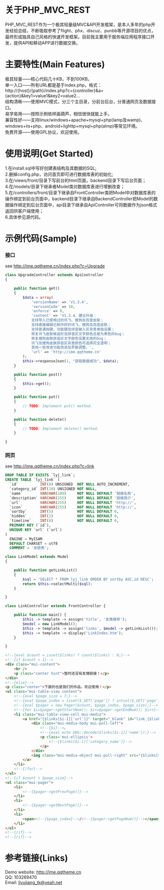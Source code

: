 # 关于PHP_MVC_REST   
PHP_MVC_REST作为一个极其轻量级MVC&amp;API开发框架，是本人多年的php开发经验总结，不断吸取参考了flight、phx、discuz、punbb等开源项目的优点，最终形成独具自己风格的快速开发框架。目前我主要用于服务端应用程序接口开发，提供API和移动APP进行数据交换。   

# 主要特性(Main Features)   
极其轻量——核心代码几十KB，不到100KB。   
单一入口——所有URL都是基于index.php，格式：http://{host}/{path}/index.php?c={controller}&a={action}&key1=value1&key2=value2...   
结构清晰——使用MVC模式，分三个主目录，分前台后台，分普通网页及数据接口。   
易学易用——按照示例依样画葫芦，相信很快就能上手。   
兼容性好——支持linux/windows+apache+mysql+php(lamp及wamp)、windows+iis+php、android+lighttp+mysql+php(almp)等常见环境。   
免费开源——使用GPL协议，欢迎使用。   

# 使用说明(Get Started)   
1.在install.sql中写好创建表结构及其数据的SQL;   
2.删掉config.php，访问首页即可进行数据库表的初始化;   
3.在/views/front/目录下写前台的html页面，backend目录下写后台页面；   
4.在/models/目录下继承者Model类对数据库表进行增删改查；   
5.在/controllers/front/目录下继承自FrontController类把Model中对数据库表的操作绑定到前台页面中，backend目录下继承自BackendController把Model的数据操作绑定到后台页面中，api目录下继承自ApiController可将数据作为json格式返回供客户端使用；   
6.具体参见源代码。   
# 示例代码(Sample)  
### 接口   
see http://ime.qqtheme.cn/index.php?c=Upgrade   
```php
class UpgradeController extends ApiController
{

    public function get()
    {
        $data = array(
            'versionName' => 'V1.3.4',
            'versionCode' => 10,
            'enforce' => 0,
            'content' => 'V1.3.4，建议升级：
            支持导入已使用过的讯飞、搜狗及百度皮肤；
            支持直接编辑已制作好的讯飞、搜狗及百度皮肤；
            支持普通按键、功能键及拼音输入区背景单独设置；
            修复讯飞皮肤候选栏及拼音区文字颜色总是为黑色的bug；
            修复搜狗皮肤拼音区文字颜色设置无效的bug；
            讯飞及搜狗皮肤拼音区背景颜色可选择完全透明；
            其他一些改进功能改进及界面调整。',
            'url' => 'http://ime.qqtheme.cn'
        );
        $this->responseJson(1, "获取数据成功", $data);
    }

    public function post()
    {
        $this->get();
    }

    public function put()
    {
        // TODO: Implement put() method.
    }

    public function delete()
    {
        // TODO: Implement delete() method.
    }

}
```   
### 网页   
see http://ime.qqtheme.cn/index.php?c=link   
```sql
DROP TABLE IF EXISTS `lyj_link`;
CREATE TABLE `lyj_link` (
  `id`          INT(8) UNSIGNED  NOT NULL AUTO_INCREMENT,
  `category_id` INT(10) UNSIGNED NOT NULL,
  `name`        VARCHAR(200)     NOT NULL DEFAULT '链接名称',
  `description` VARCHAR(255)     NOT NULL DEFAULT '链接简介',
  `url`         VARCHAR(255)     NOT NULL DEFAULT 'http://',
  `icon`        VARCHAR(255)     NOT NULL DEFAULT 'http://',
  `sortby`      INT(5)           NOT NULL DEFAULT 0,
  `hidden`      INT(2)           NOT NULL DEFAULT 0,
  `timeline`    INT(8)           NOT NULL DEFAULT 0,
  PRIMARY KEY (`id`),
  UNIQUE KEY `url` (`url`)
)
  ENGINE = MyISAM
  DEFAULT CHARSET = utf8
  COMMENT = '友链表';
```    
```php
class LinkModel extends Model
{

    public function getLinkList()
    {
        $sql = 'SELECT * FROM lyj_link ORDER BY sortby ASC,id DESC';
        return $this->selectMulti($sql);
    }

}
```   
```php
class LinkController extends FrontController {

	public function main() {
		$this -> template -> assign('title', '友情推荐');
		$model = new LinkModel();
		$this -> template -> assign('links', $model -> getLinkList());
		$this -> template -> display('LinkIndex.htm');
	}

}
```   
```html
<!--{eval $count = isset($links) ? count($links) : 0;}-->
<!--{if $count < 1}-->
<div class="mui-content">
	<br />
	<p class="center hint">暂时还没有友情链接！</p>
</div>
<!--{else}-->
<p class="center">下面的也是我们的作品，欢迎使用！</p>
<ul class="mui-table-view content">
	<!--{eval $page_size = 7;}-->
	<!--{eval $page_index = isset($_GET['page']) ? intval($_GET['page']) : 1;}-->
	<!--{eval $pager = new Pager($count, $page_index, $page_size);}-->
	<!--{for $i=$pager->getStartNum(); $i<=$pager->getEndNum(); $i++}-->
	<li class="mui-table-view-cell mui-media">
		<a href="{$links[$i-1]['url']}" target="_blank" id="link_{$links[$i-1]['id']}">
			<div class="mui-media-body mui-pull-left">
				<!--{$i}-->、
				<!--{eval echo Ubb::decode($links[$i-1]['name']);}-->
				<p class='mui-ellipsis'>
					<!--{$links[$i-1]['category_name']}-->
				</p>
			</div>
			<img class="mui-media-object mui-pull-right" src="{$links[$i-1]['icon']}" width="50" height="40">
		</a>
	</li>
	<!--{/for}-->
</ul>
<!--{if $count > $page_size}-->
<ul class="mui-pager">
	<li>
		<!--{$pager->getPrevPage()}-->
	</li>
	<li>
		<!--{$pager->getNextPage()}-->
	</li>
	<li>
		<span><!--{$page_index}-->/<!--{$pager->getPageNum()}--></span>
	</li>
</ul>
<!--{/if}-->
<!--{/if}-->
```   

# 参考链接(Links)   
Demo website: http://ime.qqtheme.cn   
QQ: 103269470   
Email: liyujiang_tk@yeah.net   
